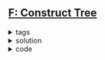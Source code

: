 ## [F: Construct Tree](https://codeforces.com/problemset/problem/1917/F)

<details>
  <summary>tags</summary>
  
    | dp | bitmask |

</details>

<details>
  <summary>solution</summary>

    The core concept is: 
      given the length of one side of the diameter, edges longer than that should be on the other side of the diameter.
      
    Consider a case where left side has length L, edges longer than L sums P.
    What we have to do is to determine if we can form length L and (d - L - P) with edges shorter than L.
    Use a vector of bitset dp[x][bs] to solve this.  x is the L, while each bit in bs indicates if len=bit is viable.

    Assume that L is the shorter side of the diameter.
    For every L in [1, d/2], include the shorter len[i]s into dp, and see if dp[L][d - L - sufsum[i]] is true.

    See comments in code for more details.
    
</details>

<details>
  <summary>code</summary>

  ```c++
  const ll D = 2005;  
  int main () {
      ios::sync_with_stdio(false); cin.tie(0);
      int t;  cin >> t;
      while (t--) {
          int n, d;  cin >> n >> d;
          vector<int> len(n + 1);
          for (int i = 1; i <= n; i++) cin >> len[i];
          sort(len.begin() + 1, len.end());
  
          vector<int> sufsum(n + 2);
          for (int i = n; i > 0; i--) sufsum[i] = sufsum[i + 1] + len[i];
  
          vector< bitset<D> > dp(D / 2);
          // dp[x][bitset]: left side with length x, right side's possible length shown as bitset
          dp[0][0] = 1;
  
          bool ok = false;
          for (int L = 1, i = 1; L <= d / 2; L++) {  // left side has length L
              while (i <= n && len[i] <= L) {
                  for (int x = d / 2; x >= 0; x--) {
                      if (x + len[i] <= d / 2) dp[x + len[i]] |= dp[x];  // add len[i] to the left
                      dp[x] |= (dp[x] << len[i]);  // add len[i] to the right
                  }
                  i++;
              }
              // Now we are putting the rest len[i] larger than L **all** to the right,
              // because they will form a longer diameter if they are not in the diameter
  
              // And still we need (d - sufsum[i] - L) to complete the length (d - L)
              // If dp[x][d - sufsum[i] - L] is true, then it's ok to do so
  
              // And since the len[i] that are not in the diameter are all smaller than L, ignore them
  
              int R = d - sufsum[i] - L;
              if (R >= 0 && dp[L][R]) {
                  ok = true;
                  break;
              }
          }
          if (ok) cout << "yes\n";
          else cout << "no\n";
      }
  }
  ```

</details>

<br>
